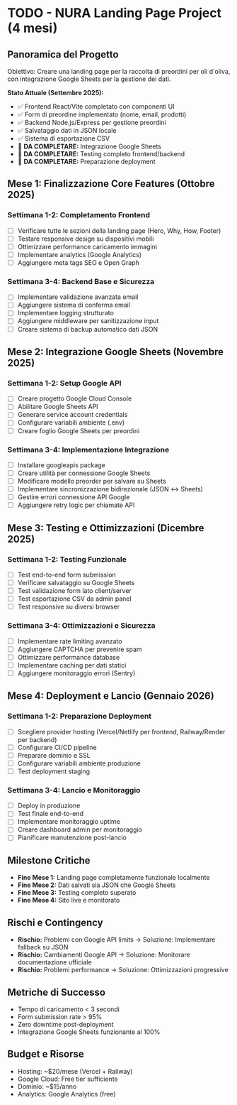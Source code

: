 # TODO - NURA Landing Page Project (4 mesi)

## Panoramica del Progetto
Obiettivo: Creare una landing page per la raccolta di preordini per oli d'oliva, con integrazione Google Sheets per la gestione dei dati.

**Stato Attuale (Settembre 2025):**
- ✅ Frontend React/Vite completato con componenti UI
- ✅ Form di preordine implementato (nome, email, prodotti)
- ✅ Backend Node.js/Express per gestione preordini
- ✅ Salvataggio dati in JSON locale
- ✅ Sistema di esportazione CSV
- 🔄 **DA COMPLETARE:** Integrazione Google Sheets
- 🔄 **DA COMPLETARE:** Testing completo frontend/backend
- 🔄 **DA COMPLETARE:** Preparazione deployment

## Mese 1: Finalizzazione Core Features (Ottobre 2025)

### Settimana 1-2: Completamento Frontend
- [ ] Verificare tutte le sezioni della landing page (Hero, Why, How, Footer)
- [ ] Testare responsive design su dispositivi mobili
- [ ] Ottimizzare performance caricamento immagini
- [ ] Implementare analytics (Google Analytics)
- [ ] Aggiungere meta tags SEO e Open Graph

### Settimana 3-4: Backend Base e Sicurezza
- [ ] Implementare validazione avanzata email
- [ ] Aggiungere sistema di conferma email
- [ ] Implementare logging strutturato
- [ ] Aggiungere middleware per sanitizzazione input
- [ ] Creare sistema di backup automatico dati JSON

## Mese 2: Integrazione Google Sheets (Novembre 2025)

### Settimana 1-2: Setup Google API
- [ ] Creare progetto Google Cloud Console
- [ ] Abilitare Google Sheets API
- [ ] Generare service account credentials
- [ ] Configurare variabili ambiente (.env)
- [ ] Creare foglio Google Sheets per preordini

### Settimana 3-4: Implementazione Integrazione
- [ ] Installare googleapis package
- [ ] Creare utilità per connessione Google Sheets
- [ ] Modificare modello preorder per salvare su Sheets
- [ ] Implementare sincronizzazione bidirezionale (JSON ↔ Sheets)
- [ ] Gestire errori connessione API Google
- [ ] Aggiungere retry logic per chiamate API

## Mese 3: Testing e Ottimizzazioni (Dicembre 2025)

### Settimana 1-2: Testing Funzionale
- [ ] Test end-to-end form submission
- [ ] Verificare salvataggio su Google Sheets
- [ ] Test validazione form lato client/server
- [ ] Test esportazione CSV da admin panel
- [ ] Test responsive su diversi browser

### Settimana 3-4: Ottimizzazioni e Sicurezza
- [ ] Implementare rate limiting avanzato
- [ ] Aggiungere CAPTCHA per prevenire spam
- [ ] Ottimizzare performance database
- [ ] Implementare caching per dati statici
- [ ] Aggiungere monitoraggio errori (Sentry)

## Mese 4: Deployment e Lancio (Gennaio 2026)

### Settimana 1-2: Preparazione Deployment
- [ ] Scegliere provider hosting (Vercel/Netlify per frontend, Railway/Render per backend)
- [ ] Configurare CI/CD pipeline
- [ ] Preparare dominio e SSL
- [ ] Configurare variabili ambiente produzione
- [ ] Test deployment staging

### Settimana 3-4: Lancio e Monitoraggio
- [ ] Deploy in produzione
- [ ] Test finale end-to-end
- [ ] Implementare monitoraggio uptime
- [ ] Creare dashboard admin per monitoraggio
- [ ] Pianificare manutenzione post-lancio

## Milestone Critiche
- **Fine Mese 1:** Landing page completamente funzionale localmente
- **Fine Mese 2:** Dati salvati sia JSON che Google Sheets
- **Fine Mese 3:** Testing completo superato
- **Fine Mese 4:** Sito live e monitorato

## Rischi e Contingency
- **Rischio:** Problemi con Google API limits → Soluzione: Implementare fallback su JSON
- **Rischio:** Cambiamenti Google API → Soluzione: Monitorare documentazione ufficiale
- **Rischio:** Problemi performance → Soluzione: Ottimizzazioni progressive

## Metriche di Successo
- Tempo di caricamento < 3 secondi
- Form submission rate > 95%
- Zero downtime post-deployment
- Integrazione Google Sheets funzionante al 100%

## Budget e Risorse
- Hosting: ~$20/mese (Vercel + Railway)
- Google Cloud: Free tier sufficiente
- Dominio: ~$15/anno
- Analytics: Google Analytics (free)
